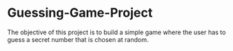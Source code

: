 # Guessing-Game-Project
The objective of this project is to build a simple game where the user has to guess a secret number that is chosen at random.
